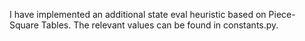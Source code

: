 I have implemented an additional state eval heuristic based on Piece-Square Tables. The relevant values can be found in constants.py.
